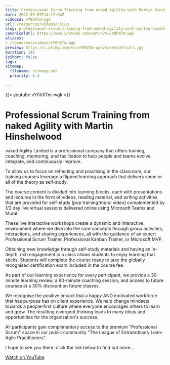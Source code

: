 ```yaml
---
title: Professional Scrum Training from naked Agility with Martin Hinshelwood
date: 2022-09-09T14:17:04Z
videoId: vY0hXTm-wgk
url: /resources/videos/:slug
slug: professional-scrum-training-from-naked-agility-with-martin-hinshelwood
canonicalUrl: https://www.youtube.com/watch?v=vY0hXTm-wgk
aliases:
- /resources/videos/vY0hXTm-wgk
preview: https://i.ytimg.com/vi/vY0hXTm-wgk/maxresdefault.jpg
duration: 142
isShort: false
tags: 
sitemap:
  filename: sitemap.xml
  priority: 0.4

---
```

{{< youtube vY0hXTm-wgk >}}

# Professional Scrum Training from naked Agility with Martin Hinshelwood

naked Agility Limited is a professional company that offers training, coaching, mentoring, and facilitation to help people and teams evolve, integrate, and continuously improve.

To allow us to focus on reflecting and practising in the classroom, our training courses leverage a flipped learning approach that delivers some or all of the theory as self-study.

The course content is divided into learning blocks, each with presentations and lectures in the form of videos, reading material, and writing activities that are provided for self-study [pop training/mural video]  complemented by 1/2 day live virtual sessions delivered online using Microsoft Teams and Mural. 

These live interactive workshops create a dynamic and interactive environment where we dive into the core concepts through group activities, interactions, and sharing experiences, all with the guidance of an expert Professional Scrum Trainer, Professional Kanban Trainer, or Microsoft MVP.

Obtaining new knowledge through self-study materials and having an in-depth, rich engagement in a class allows students to enjoy learning that sticks. Students will complete the course ready to take the globally recognised certification exam included in the course fee.

As part of our learning experience for every participant, we provide a 30-minute learning review, a 60-minute coaching session, and access to future courses at a 30% discount on future classes.

We recognise the positive impact that a happy AND motivated workforce that has purpose has on client experience. We help change mindsets towards a people-first culture where everyone encourages others to learn and grow. The resulting divergent thinking leads to many ideas and opportunities for the organisation's success.

All participants gain complimentary access to the premium "Professional Scrum" space in our public community "The League of Extraordinary Lean-Agile Practitioners". 

I hope to see you there; click the link below to find out more…

[Watch on YouTube](https://www.youtube.com/watch?v=vY0hXTm-wgk)

